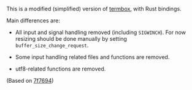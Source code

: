 This is a modified (simplified) version of
[termbox](https://github.com/nsf/termbox), with Rust bindings.

Main differences are:

* All input and signal handling removed (including `SIGWINCH`). For now
  resizing should be done manually by setting `buffer_size_change_request`.

* Some input handling related files and functions are removed.

* utf8-related functions are removed.

(Based on [7f7694](https://github.com/nsf/termbox/commit/7f7694061d7d3eba9a7d9b6a8313155c03545e46))
